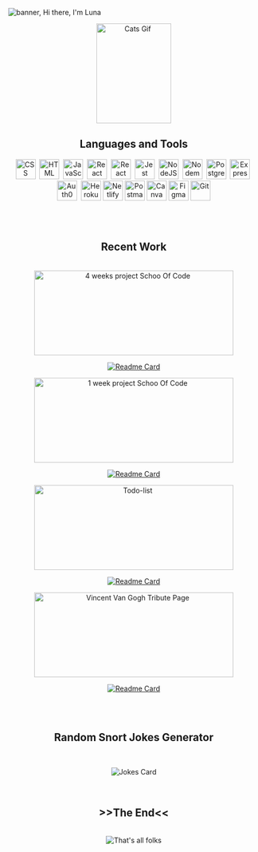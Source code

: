 <!--
**lunay-y/lunay-y** is a ✨ _special_ ✨ repository because its `README.md` (this file) appears on your GitHub profile.

Here are some ideas to get you started:

- 🔭 I’m currently working on ...
- 🌱 I’m currently learning ...
- 👯 I’m looking to collaborate on ...
- 🤔 I’m looking for help with ...
- 💬 Ask me about ...
- 📫 How to reach me: ...
- 😄 Pronouns: ...
- ⚡ Fun fact: ...
-->
![banner, Hi there, I'm Luna](https://i.imgur.com/zS2nYHq.png)

<div align='center'>
 
 <img src="https://i.pinimg.com/originals/a8/8b/e9/a88be9f7deb90c3e1779b9fd414ea8db.gif" title="Cats Gif" alt="Cats Gif" width="150" height="200" />
</div>
<div align='center'>
   <h2 color='red'>Languages and Tools</h2>
   </div>
   
<div align='center'>
  <img src="https://simpleicons.org/icons/css3.svg"  title="CSS3" alt="CSS" width="40" height="40"/>&nbsp;
  <img src="https://simpleicons.org/icons/html5.svg" title="HTML5" alt="HTML" width="40" height="40"/>&nbsp;
  <img src="https://simpleicons.org/icons/javascript.svg" title="JavaScript" alt="JavaScript" width="40" height="40"/>&nbsp;
  <img src="https://simpleicons.org/icons/react.svg" title="React" alt="React" width="40" height="40"/>&nbsp;
  <img src="https://simpleicons.org/icons/reactrouter.svg" title="React Router" alt="React Router" width="40" height="40"/>&nbsp;
  <img src="https://simpleicons.org/icons/jest.svg" title="Jest" alt="Jest" width="40" height="40"/>&nbsp;
  <img src="https://simpleicons.org/icons/nodedotjs.svg" title="NodeJS" alt="NodeJS" width="40" height="40"/>&nbsp;
  <img src="https://simpleicons.org/icons/nodemon.svg" title="Nodemon" alt="Nodemon" width="40" height="40"/>&nbsp;
  <img src="https://simpleicons.org/icons/postgresql.svg" title="PostgreSQL" alt="PostgreSQL" width="40" height="40"/>&nbsp;
  <img src="https://simpleicons.org/icons/express.svg" title="Express" alt="Express" width="40" height="40"/>&nbsp;
  <img src="https://simpleicons.org/icons/auth0.svg" title="Auth0" alt="Auth0" width="40" height="40"/>&nbsp;
  <img src="https://simpleicons.org/icons/heroku.svg" title="Heroku" alt="Heroku" width="40" height="40"/>
  <img src="https://simpleicons.org/icons/netlify.svg" title="Netlify" alt="Netlify" width="40" height="40"/>
  <img src="https://simpleicons.org/icons/postman.svg" title="Postman" alt="Postman" width="40" height="40"/>
  <img src="https://simpleicons.org/icons/canva.svg" title="Canva" alt="Canva" width="40" height="40"/>
  <img src="https://simpleicons.org/icons/figma.svg" title="Figma" alt="Figma" width="40" height="40"/>
  <img src="https://simpleicons.org/icons/git.svg" title="Git" **alt="Git" width="40" height="40"/>
</div>

 <br/><br/>

<div align='center'>
  <h2>Recent Work</div>
  </div>
  <br/>
  
<div align='center'>
<span>

<img src="https://i.imgur.com/6C03uQc.png" title="ReLoved" alt="4 weeks project Schoo Of Code" width="400" height="170"/>

[![Readme Card](https://github-readme-stats.vercel.app/api/pin/?username=lunay-y&repo=4-weeks-final-project-SoC)](https://github.com/lunay-y/4-weeks-final-project-SoC)
 
 </span>
 <span>

<img src="https://i.imgur.com/621GEJS.jpg" title="Personal Page For Google Forms" alt="1 week project Schoo Of Code" width="400" height="170"/>

[![Readme Card](https://github-readme-stats.vercel.app/api/pin/?username=lunay-y&repo=one-week-project-app)](https://github.com/lunay-y/one-week-project-app)
 
 </span>
 <span>

<img src="https://i.imgur.com/gT2IkK3.png" title="Nature inpsired Todo-list" alt="Todo-list" width="400" height="170"/>

[![Readme Card](https://github-readme-stats.vercel.app/api/pin/?username=lunay-y&repo=todo-list)](https://github.com/lunay-y/todo-list)
 
 </span>
 <span>

<img src="https://i.imgur.com/QTZHN3x.jpg" title="Vincent Van Gogh Tribute Page" alt="Vincent Van Gogh Tribute Page" width="400" height="170"/>

[![Readme Card](https://github-readme-stats.vercel.app/api/pin/?username=lunay-y&repo=tribute-page-van-gogh)](https://github.com/lunay-y/tribute-page-van-gogh)
 
 </span>
 </div>

 <br/><br/>

<div align='center'>
  <h2>Random Snort Jokes Generator</div>
  </div>
   <br/>
<div align='center'>
  
![Jokes Card](https://readme-jokes.vercel.app/api)
</div>
<br/>

<div align='center'>
  <h2>>>The End<<</div>
  </div>
   <br/>
<div align='center'>
<img src= 'https://media0.giphy.com/media/lTpme2Po0hkqI/giphy.gif?cid=ecf05e47dsr4xauozbx57pp65e3wv11do3ci2jwgfh81gt26&rid=giphy.gif&ct=g' title="That's all folks" alt="That's all folks">
</div>
